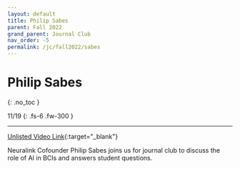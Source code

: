 ```yaml
---
layout: default
title: Philip Sabes
parent: Fall 2022
grand_parent: Journal Club
nav_order: -5
permalink: /jc/fall2022/sabes
---
```


# Philip Sabes
{: .no_toc }

11/19
{: .fs-6 .fw-300 }

---

[Unlisted Video Link](https://youtu.be/Iw3WJdWFueI){:target="_blank"}

Neuralink Cofounder Philip Sabes joins us for journal club to discuss the role of AI in BCIs and answers student questions.
